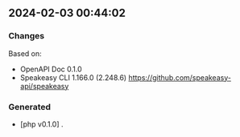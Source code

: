 

## 2024-02-03 00:44:02
### Changes
Based on:
- OpenAPI Doc 0.1.0 
- Speakeasy CLI 1.166.0 (2.248.6) https://github.com/speakeasy-api/speakeasy
### Generated
- [php v0.1.0] .
